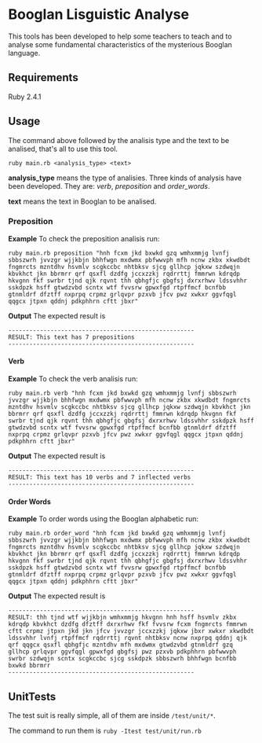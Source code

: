 # Booglan Lisguistic Analyse

This tools has been developed to help some teachers to teach and to analyse some fundamental characteristics of the mysterious Booglan language.

## Requirements

Ruby 2.4.1

## Usage

The command above followed by the analisis type and the text to be analised, that's all to use this tool.

```shell
ruby main.rb <analysis_type> <text>
```

**analysis_type** means the type of analisies. Three kinds of analysis have been developed. They are: *verb*, *preposition* and *order_words*.

**text** means the text in Booglan to be analised.

### Preposition

**Example**
To check the preposition analisis run:

```shell
ruby main.rb preposition "hnh fcxm jkd bxwkd gzq wmhxmmjg lvnfj sbbszwrh jvvzgr wjjkbjn bhhfwgn mxdwmx pbfwwvph mfh ncnw zkbx xkwdbdt fngmrcts mzntdhv hsvmlv scgkccbc nhtbksv sjcg gllhcp jqkxw szdwqjn kbvkhct jkn bbrmrr qrf qsxfl dzdfg jccxzzkj rqdrrttj fmmrwn kdrqdp hkvgnn fkf swrbr tjnd qjk rqvnt thh qbhgfjc gbgfsj dxrxrhwv ldssvhhr sskdpzk hsff gtwdzvbd scntx wtf fvvsrw gpwxfgd rtpffmcf bcnfbb gtnmldrf dfztff nxprpq crpmz grlqvpr pzxvb jfcv pwz xwkxr ggvfqgl qqgcx jtpxn qddnj pdkphhrn cftt jbxr"
```

**Output**
The expected result is

```text
-----------------------------------------------------
RESULT: This text has 7 prepositions
-----------------------------------------------------
```

#### Verb

**Example**
To check the verb analisis run:

```shell
ruby main.rb verb "hnh fcxm jkd bxwkd gzq wmhxmmjg lvnfj sbbszwrh jvvzgr wjjkbjn bhhfwgn mxdwmx pbfwwvph mfh ncnw zkbx xkwdbdt fngmrcts mzntdhv hsvmlv scgkccbc nhtbksv sjcg gllhcp jqkxw szdwqjn kbvkhct jkn bbrmrr qrf qsxfl dzdfg jccxzzkj rqdrrttj fmmrwn kdrqdp hkvgnn fkf swrbr tjnd qjk rqvnt thh qbhgfjc gbgfsj dxrxrhwv ldssvhhr sskdpzk hsff gtwdzvbd scntx wtf fvvsrw gpwxfgd rtpffmcf bcnfbb gtnmldrf dfztff nxprpq crpmz grlqvpr pzxvb jfcv pwz xwkxr ggvfqgl qqgcx jtpxn qddnj pdkphhrn cftt jbxr"
```

**Output**
The expected result is

```text
-----------------------------------------------------
RESULT: This text has 10 verbs and 7 inflected verbs
-----------------------------------------------------
```

#### Order Words

**Example**
To order words using the Booglan alphabetic run:

```shell
ruby main.rb order_word "hnh fcxm jkd bxwkd gzq wmhxmmjg lvnfj sbbszwrh jvvzgr wjjkbjn bhhfwgn mxdwmx pbfwwvph mfh ncnw zkbx xkwdbdt fngmrcts mzntdhv hsvmlv scgkccbc nhtbksv sjcg gllhcp jqkxw szdwqjn kbvkhct jkn bbrmrr qrf qsxfl dzdfg jccxzzkj rqdrrttj fmmrwn kdrqdp hkvgnn fkf swrbr tjnd qjk rqvnt thh qbhgfjc gbgfsj dxrxrhwv ldssvhhr sskdpzk hsff gtwdzvbd scntx wtf fvvsrw gpwxfgd rtpffmcf bcnfbb gtnmldrf dfztff nxprpq crpmz grlqvpr pzxvb jfcv pwz xwkxr ggvfqgl qqgcx jtpxn qddnj pdkphhrn cftt jbxr"
```

**Output**
The expected result is

```text
-----------------------------------------------------
RESULT: thh tjnd wtf wjjkbjn wmhxmmjg hkvgnn hnh hsff hsvmlv zkbx kdrqdp kbvkhct dzdfg dfztff dxrxrhwv fkf fvvsrw fcxm fngmrcts fmmrwn cftt crpmz jtpxn jkd jkn jfcv jvvzgr jccxzzkj jqkxw jbxr xwkxr xkwdbdt ldssvhhr lvnfj rtpffmcf rqdrrttj rqvnt nhtbksv ncnw nxprpq qddnj qjk qrf qqgcx qsxfl qbhgfjc mzntdhv mfh mxdwmx gtwdzvbd gtnmldrf gzq gllhcp grlqvpr ggvfqgl gpwxfgd gbgfsj pwz pzxvb pdkphhrn pbfwwvph swrbr szdwqjn scntx scgkccbc sjcg sskdpzk sbbszwrh bhhfwgn bcnfbb bxwkd bbrmrr
-----------------------------------------------------
```

## UnitTests

The test suit is really simple, all of them are inside `/test/unit/*`.

The command to run them is `ruby -Itest test/unit/run.rb`